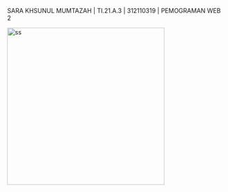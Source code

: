 SARA KHSUNUL MUMTAZAH | TI.21.A.3 | 312110319 | PEMOGRAMAN WEB 2

<img width="364" alt="ss" src="https://user-images.githubusercontent.com/127073979/224444725-6132eeac-aba7-49ae-b9b0-77c79c5c894e.png">

